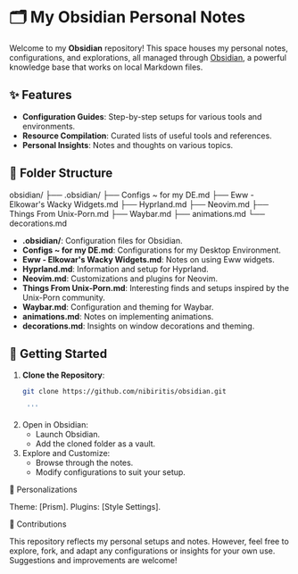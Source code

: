 # 🗂️ My Obsidian Personal Notes

Welcome to my **Obsidian** repository! This space houses my personal notes, configurations, and explorations, all managed through [Obsidian](https://obsidian.md/), a powerful knowledge base that works on local Markdown files.

## ✨ Features

- **Configuration Guides**: Step-by-step setups for various tools and environments.
- **Resource Compilation**: Curated lists of useful tools and references.
- **Personal Insights**: Notes and thoughts on various topics.

## 📂 Folder Structure

obsidian/ ├── .obsidian/ ├── Configs ~ for my DE.md ├── Eww - Elkowar's Wacky Widgets.md ├── Hyprland.md ├── Neovim.md ├── Things From Unix-Porn.md ├── Waybar.md ├── animations.md └── decorations.md


- **.obsidian/**: Configuration files for Obsidian.
- **Configs ~ for my DE.md**: Configurations for my Desktop Environment.
- **Eww - Elkowar's Wacky Widgets.md**: Notes on using Eww widgets.
- **Hyprland.md**: Information and setup for Hyprland.
- **Neovim.md**: Customizations and plugins for Neovim.
- **Things From Unix-Porn.md**: Interesting finds and setups inspired by the Unix-Porn community.
- **Waybar.md**: Configuration and theming for Waybar.
- **animations.md**: Notes on implementing animations.
- **decorations.md**: Insights on window decorations and theming.

## 🚀 Getting Started

1. **Clone the Repository**:
   ```bash
   git clone https://github.com/nibiritis/obsidian.git

    '''
2. Open in Obsidian:
     - Launch Obsidian.
     - Add the cloned folder as a vault.
3. Explore and Customize:
     - Browse through the notes.
     - Modify configurations to suit your setup.

🎨 Personalizations

  Theme: [Prism].
  Plugins:
        [Style Settings].

🤝 Contributions

This repository reflects my personal setups and notes. However, feel free to explore, fork, and adapt any configurations or insights for your own use. Suggestions and improvements are welcome!
